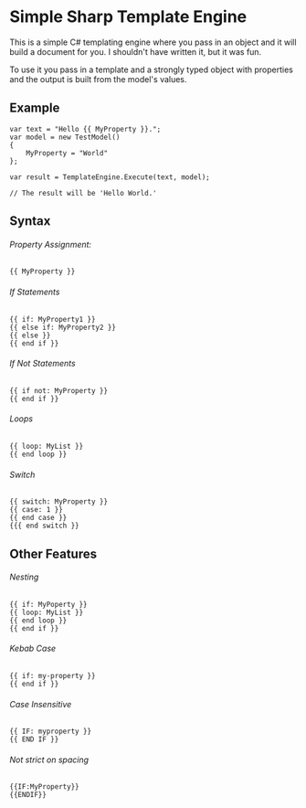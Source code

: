 # Simple Sharp Template Engine
 
This is a simple C# templating engine where you pass in an object and it will build a document for you. I shouldn't have written it, but it was fun.

To use it you pass in a template and a strongly typed object with properties and the output is built from the model's values.

## Example


```
var text = "Hello {{ MyProperty }}.";
var model = new TestModel() 
{ 
    MyProperty = "World" 
};

var result = TemplateEngine.Execute(text, model);

// The result will be 'Hello World.'
```


## Syntax

###### Property Assignment:
```
{{ MyProperty }}
```

###### If Statements
```
{{ if: MyProperty1 }}
{{ else if: MyProperty2 }}
{{ else }}
{{ end if }}
```

###### If Not Statements
```
{{ if not: MyProperty }}
{{ end if }}
```

###### Loops
```
{{ loop: MyList }}
{{ end loop }}
```

###### Switch
```
{{ switch: MyProperty }}
{{ case: 1 }}
{{ end case }}
{{{ end switch }}
```


## Other Features


###### Nesting
```
{{ if: MyPoperty }}
{{ loop: MyList }}
{{ end loop }}
{{ end if }}
```

###### Kebab Case
```
{{ if: my-property }}
{{ end if }}
```

###### Case Insensitive
```
{{ IF: myproperty }}
{{ END IF }}
```

###### Not strict on spacing
```
{{IF:MyProperty}}
{{ENDIF}}
```